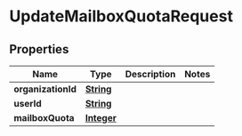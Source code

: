 

# UpdateMailboxQuotaRequest


## Properties

| Name | Type | Description | Notes |
|------------ | ------------- | ------------- | -------------|
|**organizationId** | [**String**](String.md) |  |  |
|**userId** | [**String**](String.md) |  |  |
|**mailboxQuota** | [**Integer**](Integer.md) |  |  |



